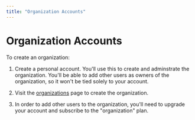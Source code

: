 ```yaml
---
title: "Organization Accounts"
---
```

# Organization Accounts

To create an organization:

1. Create a personal account. You'll use this to create and adminstrate
the organization. You'll be able to add other users as owners of the
organization, so it won't be tied solely to your account.

2. Visit the [organizations](/organizations) page to create the
organization.

3. In order to add other users to the organization, you'll need to
upgrade your account and subscribe to the "organization" plan.
